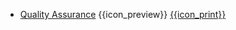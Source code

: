 * [Quality Assurance]({{baseUrl}}/qualityAssurance/)
  <trigger for="pop:qualityAssurance-preview">{{icon_preview}}</trigger> [{{icon_print}}](print.html)

<popover id="pop:qualityAssurance-preview" title="Quality Assurance {{icon_preview}}" placement="right">
  <div slot="content">
    <include src="preview.md" />
  </div>
</popover>
